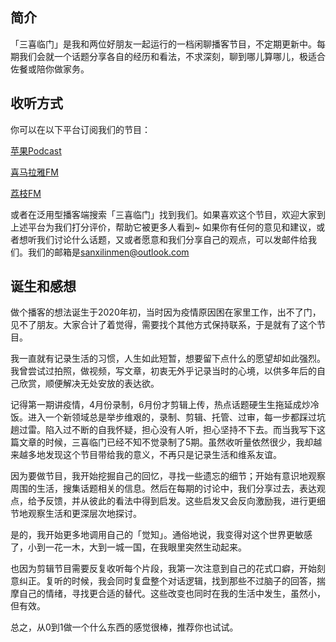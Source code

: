 ## 简介

「三喜临门」是我和两位好朋友一起运行的一档闲聊播客节目，不定期更新中。每期我们会就一个话题分享各自的经历和看法，不求深刻，聊到哪儿算哪儿，极适合佐餐或陪你做家务。



## 收听方式

你可以在以下平台订阅我们的节目：

[苹果Podcast](https://podcasts.apple.com/nz/podcast/%E4%B8%89%E5%96%9C%E4%B8%B4%E9%97%A8/id1529239146)

[喜马拉雅FM](https://www.ximalaya.com/renwen/36755497/)

[荔枝FM](http://m.lizhi.fm/vod/voicesheet/5121498589049614529?u=5121497558275036844&platformid=wechat)

或者在泛用型播客端搜索「三喜临门」找到我们。如果喜欢这个节目，欢迎大家到上述平台为我们打分评价，帮助它被更多人看到~ 如果你有任何的意见和建议，或者想听我们讨论什么话题，又或者愿意和我们分享自己的观点，可以发邮件给我们。我们的邮箱是[sanxilinmen@outlook.com](mailto:sanxilinmen@outlook.com)



## 诞生和感想

做个播客的想法诞生于2020年初，当时因为疫情原因困在家里工作，出不了门，见不了朋友。大家合计了着觉得，需要找个其他方式保持联系，于是就有了这个节目。

我一直就有记录生活的习惯，人生如此短暂，想要留下点什么的愿望却如此强烈。我曾尝试过拍照，做视频，写文章，初衷无外乎记录当时的心境，以供多年后的自己欣赏，顺便解决无处安放的表达欲。

记得第一期讲疫情，4月份录制，6月份才剪辑上传，热点话题硬生生拖延成炒冷饭。进入一个新领域总是举步维艰的，录制、剪辑、托管、过审，每一步都踩过坑趟过雷。陷入过不断的自我怀疑，担心没有人听，担心坚持不下去。而当我写下这篇文章的时候，三喜临门已经不知不觉录制了5期。虽然收听量依然很少，我却越来越多地发现这个节目带给我的意义，不再只是记录生活和维系友谊。

因为要做节目，我开始挖掘自己的回忆，寻找一些遗忘的细节；开始有意识地观察周围的生活，搜集话题相关的信息。然后在每期的讨论中，我们分享过去，表达观点，给予反馈，并从彼此的看法中得到启发。这些启发又会反向激励我，进行更细节地观察生活和更深层次地探讨。

是的，我开始更多地调用自己的「觉知」。通俗地说，我变得对这个世界更敏感了，小到一花一木，大到一城一国，在我眼里突然生动起来。

也因为剪辑节目需要反复收听每个片段，我第一次注意到自己的花式口癖，开始刻意纠正。复听的时候，我会同时复盘整个对话逻辑，找到那些不过脑子的回答，揣摩自己的情绪，寻找更合适的替代。这些改变也同时在我的生活中发生，虽然小，但有效。

总之，从0到1做一个什么东西的感觉很棒，推荐你也试试。



